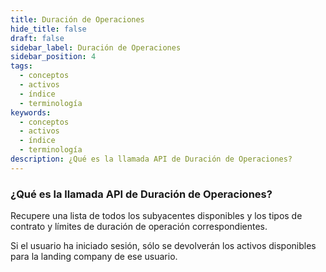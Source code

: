 ```yaml
---
title: Duración de Operaciones
hide_title: false
draft: false
sidebar_label: Duración de Operaciones
sidebar_position: 4
tags:
  - conceptos
  - activos
  - índice
  - terminología
keywords:
  - conceptos
  - activos
  - índice
  - terminología
description: ¿Qué es la llamada API de Duración de Operaciones?
---
```


### ¿Qué es la llamada API de Duración de Operaciones?

Recupere una lista de todos los subyacentes disponibles y los tipos de contrato y límites de duración de operación correspondientes.

Si el usuario ha iniciado sesión, sólo se devolverán los activos disponibles para la landing company de ese usuario.
